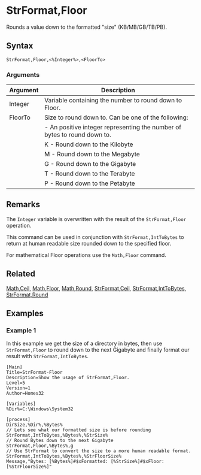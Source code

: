 # StrFormat,Floor

Rounds a value down to the formatted "size" (KB/MB/GB/TB/PB).

## Syntax

```pebakery
StrFormat,Floor,<%Integer%>,<FloorTo>
```

### Arguments

| Argument | Description |
| --- | --- |
| Integer | Variable containing the number to round down to Floor. |
| FloorTo | Size to round down to. Can be one of the following: |
|| <Integer> - An positive integer representing the number of bytes to round down to. |
|| K - Round down to the Kilobyte |
|| M - Round down to the Megabyte |
|| G - Round down to the Gigabyte |
|| T - Round down to the Terabyte |
|| P - Round down to the Petabyte |

## Remarks

The `Integer` variable is overwritten with the result of the `StrFormat,Floor` operation.

This command can be used in conjunction with `StrFormat,IntToBytes` to return at human readable size rounded down to the specified floor.

For mathematical Floor operations use the `Math,Floor` command.

## Related

[Math,Ceil](../Math/Ceil.md), [Math,Floor](../Math/Floor.md), [Math,Round](../Math/Round.md), [StrFormat,Ceil](./Ceil.md), [StrFormat,IntToBytes](./IntToBytes.md), [StrFormat,Round](./Round.md)

## Examples

### Example 1

In this example we get the size of a directory in bytes, then use `StrFormat,Floor` to round down to the next Gigabyte and finally format our result with `StrFormat,IntToBytes`.

```pebakery
[Main]
Title=StrFormat-Floor
Description=Show the usage of StrFormat,Floor.
Level=5
Version=1
Author=Homes32

[Variables]
%Dir%=C:\Windows\System32

[process]
DirSize,%Dir%,%Bytes%
// Lets see what our formatted size is before rounding
StrFormat,IntToBytes,%Bytes%,%StrSize%
// Round Bytes down to the next Gigabyte
StrFormat,Floor,%Bytes%,g
// Use StrFormat to convert the size to a more human readable format.
StrFormat,IntToBytes,%Bytes%,%StrFloorSize%
Message,"Bytes: [%Bytes%]#$xFormatted: [%StrSize%]#$xFloor: [%StrFloorSize%]"
```